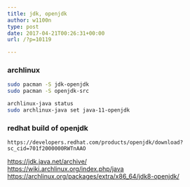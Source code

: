 ```yaml
---
title: jdk, openjdk
author: w1100n
type: post
date: 2017-04-21T00:26:31+00:00
url: /?p=10119

---
```

### archlinux 
```bash
sudo pacman -S jdk-openjdk
sudo pacman -S openjdk-src

archlinux-java status
sudo archlinux-java set java-11-openjdk
```

### redhat build of openjdk
    https://developers.redhat.com/products/openjdk/download?sc_cid=701f2000000RWTnAAO

https://jdk.java.net/archive/  
https://wiki.archlinux.org/index.php/java  
https://archlinux.org/packages/extra/x86_64/jdk8-openjdk/  
